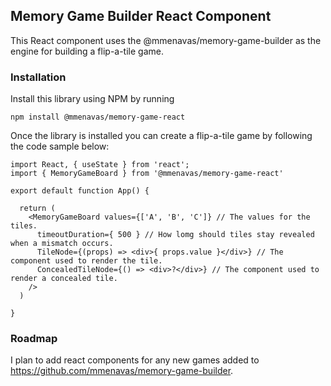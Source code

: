 ## Memory Game Builder React Component
This React component uses the @mmenavas/memory-game-builder as the
engine for building a flip-a-tile game.

### Installation
Install this library using NPM by running
```
npm install @mmenavas/memory-game-react
```

Once the library is installed you can create a flip-a-tile game by
following the code sample below:

```
import React, { useState } from 'react';
import { MemoryGameBoard } from '@mmenavas/memory-game-react'

export default function App() {

  return (
    <MemoryGameBoard values={['A', 'B', 'C']} // The values for the tiles.
      timeoutDuration={ 500 } // How lomg should tiles stay revealed when a mismatch occurs.
      TileNode={(props) => <div>{ props.value }</div>} // The component used to render the tile.
      ConcealedTileNode={() => <div>?</div>} // The component used to render a concealed tile.
    />
  )

}
```

### Roadmap
I plan to add react components for any new games added to
https://github.com/mmenavas/memory-game-builder.